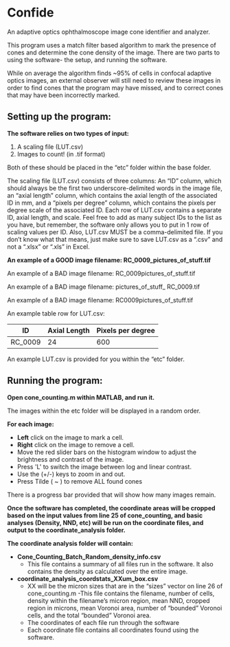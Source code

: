 # Confide
An adaptive optics ophthalmoscope image cone identifier and analyzer.

This program uses a match filter based algorithm to mark the presence of cones and determine the cone density of the image. There are two parts to using the software- the setup, and running the software.

While on average the algorithm finds ~95% of cells in confocal adaptive optics images, an external observer will still need to review these images in order to find cones that the program may have missed, and to correct cones that may have been incorrectly marked. 

## Setting up the program:
**The software relies on two types of input:**
1) A scaling file (LUT.csv)
2) Images to count! (in .tif format)

Both of these should be placed in the “etc” folder within the base folder.

The scaling file (LUT.csv) consists of three columns: An “ID” column, which should always be the first two underscore-delimited words in the image file, an “axial length” column, which contains the axial length of the associated ID in mm, and a “pixels per degree” column, which contains the pixels per degree scale of the associated ID. Each row of LUT.csv contains a separate ID, axial length, and scale. Feel free to add as many subject IDs to the list as you have, but remember, the software only allows you to put in 1 row of scaling values per ID. Also, LUT.csv MUST be a comma-delimited file. If you don’t know what that means, just make sure to save LUT.csv as a “.csv” and not a “.xlsx” or “.xls” in Excel.

**An example of a GOOD image filename: RC_0009_pictures_of_stuff.tif**

An example of a BAD image filename: RC_0009pictures_of_stuff.tif

An example of a BAD image filename: pictures_of_stuff_ RC_0009.tif

An example of a BAD image filename: RC0009pictures_of_stuff.tif

An example table row for LUT.csv:

| ID | Axial Length | Pixels per degree |
| --- | --- | --- |
| RC_0009 | 24 | 600 |

An example LUT.csv is provided for you within the “etc” folder.

## Running the program:
**Open cone_counting.m within MATLAB, and run it.**

The images within the etc folder will be displayed in a random order.

**For each image:**
- **Left** click on the image to mark a cell.
- **Right** click on the image to remove a cell.
- Move the red slider bars on the histogram window to adjust the brightness and contrast of the image. 
- Press 'L' to switch the image between log and linear contrast.
- Use the (+/-) keys to zoom in and out.		
- Press Tilde ( ~ ) to remove ALL found cones

There is a progress bar provided that will show how many images remain. 

**Once the software has completed, the coordinate areas will be cropped based on the input values from line 25 of cone_counting, and basic analyses (Density, NND, etc) will be run on the coordinate files, and output to the coordinate_analysis folder.**

**The coordinate analysis folder will contain:**
- **Cone_Counting_Batch_Random_density_info.csv** 
  - This file contains a summary of all files run in the software. It also contains the density as calculated over the entire image.
- **coordinate_analysis_coordstats_XXum_box.csv**
  - XX will be the micron sizes that are in the “sizes” vector on line 26 of cone_counting.m
-This file contains the filename, number of cells, density within the filename’s micron region, mean NND, cropped region in microns, mean Voronoi area, number of “bounded” Voronoi cells, and the total “bounded” Voronoi area.
  - The coordinates of each file run through the software
  - Each coordinate file contains all coordinates found using the software.

